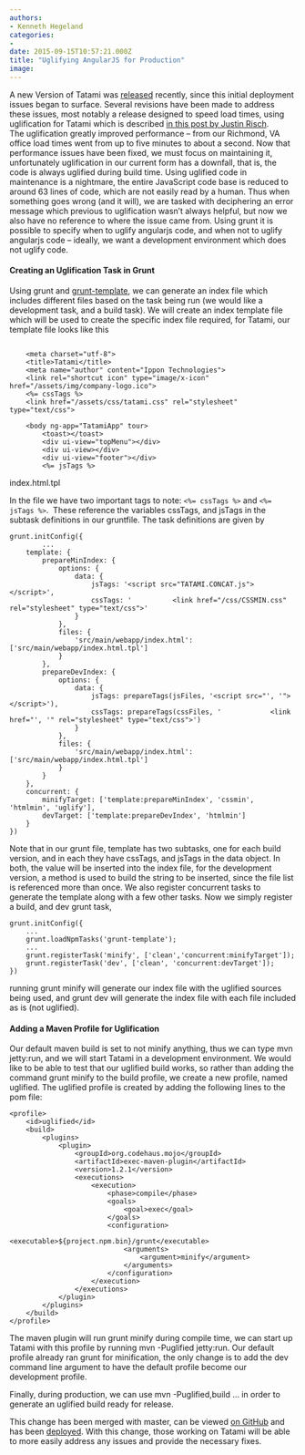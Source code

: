 ```yaml
---
authors:
- Kenneth Hegeland
categories:
- 
date: 2015-09-15T10:57:21.000Z
title: "Uglifying AngularJS for Production"
image: 
---
```


A new Version of Tatami was [released](http://www.ipponusa.com/vcu-ippon-angularjs-tatami/) recently, since this initial deployment issues began to surface. Several revisions have been made to address these issues, most notably a release designed to speed load times, using uglification for Tatami which is described [in this post by Justin Risch](http://www.ipponusa.com/increasing-the-performance-of-your-web-application/). The uglification greatly improved performance – from our Richmond, VA office load times went from up to five minutes to about a second. Now that performance issues have been fixed, we must focus on maintaining it, unfortunately uglification in our current form has a downfall, that is, the code is always uglified during build time. Using uglified code in maintenance is a nightmare, the entire JavaScript code base is reduced to around 63 lines of code, which are not easily read by a human. Thus when something goes wrong (and it will), we are tasked with deciphering an error message which previous to uglification wasn’t always helpful, but now we also have no reference to where the issue came from. Using grunt it is possible to specify when to uglify angularjs code, and when not to uglify angularjs code – ideally, we want a development environment which does not uglify code.

#### **Creating an Uglification Task in Grunt**

Using grunt and [grunt-template](https://www.npmjs.com/package/grunt-template), we can generate an index file which includes different files based on the task being run (we would like a development task, and a build task). We will create an index template file which will be used to create the specific index file required, for Tatami, our template file looks like this

```language-html

    <meta charset="utf-8">
    <title>Tatami</title>
    <meta name="author" content="Ippon Technologies">
    <link rel="shortcut icon" type="image/x-icon" href="/assets/img/company-logo.ico">
    <%= cssTags %>
    <link href="/assets/css/tatami.css" rel="stylesheet" type="text/css">

    <body ng-app="TatamiApp" tour>
        <toast></toast>
        <div ui-view="topMenu"></div>
        <div ui-view></div>
        <div ui-view="footer"></div>
        <%= jsTags %>

```

index.html.tpl

In the file we have two important tags to note: `<%= cssTags %>` and `<%= jsTags %>`.  These reference the variables cssTags, and jsTags in the subtask definitions in our gruntfile. The task definitions are given by

```language-javascript
grunt.initConfig({
        ...
    template: {
        prepareMinIndex: {
            options: {
                data: {
                    jsTags: '<script src="TATAMI.CONCAT.js"></script>',
                    cssTags: '			<link href="/css/CSSMIN.css" rel="stylesheet" type="text/css">'
                }
            },
            files: {
                'src/main/webapp/index.html': ['src/main/webapp/index.html.tpl']
            }
        },
        prepareDevIndex: {
            options: {
                data: {
                    jsTags: prepareTags(jsFiles, '<script src="', '"></script>'),
                    cssTags: prepareTags(cssFiles, '			<link href="', '" rel="stylesheet" type="text/css">')
                }
            },
            files: {
                'src/main/webapp/index.html': ['src/main/webapp/index.html.tpl']
            }
        }
    },
    concurrent: {
        minifyTarget: ['template:prepareMinIndex', 'cssmin', 'htmlmin', 'uglify'],
        devTarget: ['template:prepareDevIndex', 'htmlmin']
    }
})
```

Note that in our grunt file, template has two subtasks, one for each build version, and in each they have cssTags, and jsTags in the data object. In both, the value will be inserted into the index file, for the development version, a method is used to build the string to be inserted, since the file list is referenced more than once. We also register concurrent tasks to generate the template along with a few other tasks. Now we simply register a build, and dev grunt task,

```language-javascript
grunt.initConfig({
	...
    grunt.loadNpmTasks('grunt-template');
    ...
    grunt.registerTask('minify', ['clean','concurrent:minifyTarget']);
    grunt.registerTask('dev', ['clean', 'concurrent:devTarget']);
})
```

running grunt minify will generate our index file with the uglified sources being used, and grunt dev will generate the index file with each file included as is (not uglified).

#### **Adding a Maven Profile for Uglification**

Our default maven build is set to not minify anything, thus we can type mvn jetty:run, and we will start Tatami in a development environment. We would like to be able to test that our uglified build works, so rather than adding the command grunt minify to the build profile, we create a new profile, named uglified. The uglified profile is created by adding the following lines to the pom file:

```language-xml
<profile>
    <id>uglified</id>
    <build>
        <plugins>
            <plugin>
                <groupId>org.codehaus.mojo</groupId>
                <artifactId>exec-maven-plugin</artifactId>
                <version>1.2.1</version>
                <executions>
                    <execution>
                        <phase>compile</phase>
                        <goals>
                            <goal>exec</goal>
                        </goals>
                        <configuration>
                            <executable>${project.npm.bin}/grunt</executable>
                            <arguments>
                                <argument>minify</argument>
                            </arguments>
                        </configuration>
                    </execution>
                </executions>
            </plugin>
        </plugins>
    </build>
</profile>
```
The maven plugin will run grunt minify during compile time, we can start up Tatami with this profile by running mvn -Puglified jetty:run. Our default profile already ran grunt for minification, the only change is to add the dev command line argument to have the default profile become our development profile.

Finally, during production, we can use mvn -Puglified,build … in order to generate an uglified build ready for release.

This change has been merged with master, can be viewed [on GitHub](https://github.com/ippontech/tatami/commit/ba4ea16accb03f4b13adb31428bb467c256b274b#diff-595bf3fa2348192244b0319be33066b8) and has been [deployed](http://app.tatamisoft.com/#/login). With this change, those working on Tatami will be able to more easily address any issues and provide the necessary fixes.
